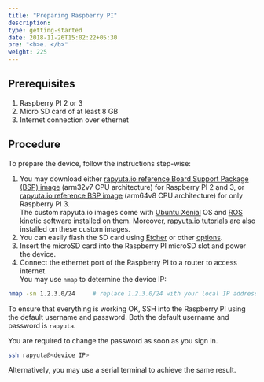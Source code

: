 ```yaml
---
title: "Preparing Raspberry PI"
description:
type: getting-started
date: 2018-11-26T15:02:22+05:30
pre: "<b>e. </b>"
weight: 225
---
```

## Prerequisites

1. Raspberry PI 2 or 3
2. Micro SD card of at least 8 GB
3. Internet connection over ethernet

## Procedure
To prepare the device, follow the instructions step-wise:

1. You may download either [rapyuta.io reference Board Support Package (BSP)
image](https://storage.googleapis.com/io-reference-bsp-images/raspberrypi/ubuntu/2018-07-14-rapyuta-robotics-xenial-ros-raspberry-pi-armhf.img.xz) (arm32v7 CPU architecture) for Raspberry PI 2 and 3,
or [rapyuta.io reference BSP image](https://storage.googleapis.com/io-reference-bsp-images/raspberrypi/ubuntu/2018-07-18-rapyuta-robotics-xenial-ros-raspberry-pi-arm64.img.xz) (arm64v8 CPU architecture) for only Raspberry PI 3.  
The custom rapyuta.io images come with [Ubuntu Xenial](http://releases.ubuntu.com/xenial/)
OS and [ROS kinetic](http://wiki.ros.org/kinetic) software installed on them.
Moreover, [rapyuta.io tutorials](https://github.com/rapyuta-robotics/io_tutorials)
are also installed on these custom images.
2. You can easily flash the SD card using [Etcher](https://etcher.io) or other [options](https://www.raspberrypi.org/documentation/installation/installing-images/).
3. Insert the microSD card into the Raspberry PI microSD slot and power the device.
4. Connect the ethernet port of the Raspberry PI to a router to access internet.  
You may use `nmap` to determine the device IP:

```bash
nmap -sn 1.2.3.0/24     # replace 1.2.3.0/24 with your local IP address
```
To ensure that everything is working OK, SSH into the Raspberry PI using
the default username and password. Both the default username and password is
`rapyuta`.

You are required to change the password as soon as you sign in.

```bash
ssh rapyuta@<device IP>
```

Alternatively, you may use a serial terminal to achieve the same result.
